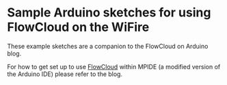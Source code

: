 # Sample Arduino sketches for using FlowCloud on the WiFire

These example sketches are a companion to the FlowCloud on Arduino blog.

For how to get set up to use [FlowCloud](http://flow.imgtec.com/developers/) within MPIDE (a modified version of the Arduino IDE) please refer to the blog.
